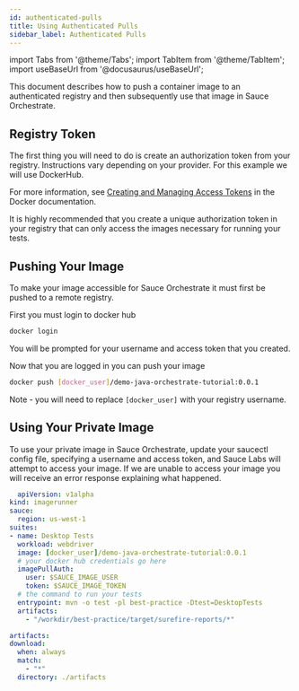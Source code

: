 ```yaml
---
id: authenticated-pulls
title: Using Authenticated Pulls
sidebar_label: Authenticated Pulls
---
```


import Tabs from '@theme/Tabs';
import TabItem from '@theme/TabItem';
import useBaseUrl from '@docusaurus/useBaseUrl';

This document describes how to push a container image to an authenticated registry and then subsequently use that image in Sauce Orchestrate.

## Registry Token

The first thing you will need to do is create an authorization token from your registry. Instructions vary depending on your provider. For this example we will use DockerHub.

For more information, see [Creating and Managing Access Tokens](https://docs.docker.com/docker-hub/access-tokens/) in the Docker documentation.

It is highly recommended that you create a unique authorization token in your registry that can only access the images necessary for running your tests.

## Pushing Your Image

To make your image accessible for Sauce Orchestrate it must first be pushed to a remote registry.

First you must login to docker hub

```bash
docker login
```

You will be prompted for your username and access token that you created.

Now that you are logged in you can push your image

```bash
docker push [docker_user]/demo-java-orchestrate-tutorial:0.0.1
```

Note - you will need to replace `[docker_user]` with your registry username.

## Using Your Private Image

To use your private image in Sauce Orchestrate, update your saucectl config file, specifying a username and access token, and Sauce Labs will attempt to access your image. If we are unable to access your image you will receive an error response explaining what happened.

```yaml showLineNumbers
  apiVersion: v1alpha
kind: imagerunner
sauce:
  region: us-west-1
suites:
- name: Desktop Tests
  workload: webdriver
  image: [docker_user]/demo-java-orchestrate-tutorial:0.0.1
  # your docker hub credentials go here
  imagePullAuth:
    user: $SAUCE_IMAGE_USER
    token: $SAUCE_IMAGE_TOKEN
  # the command to run your tests
  entrypoint: mvn -o test -pl best-practice -Dtest=DesktopTests
  artifacts:
    - "/workdir/best-practice/target/surefire-reports/*"

artifacts:
download:
  when: always
  match:
    - "*"
  directory: ./artifacts
```
